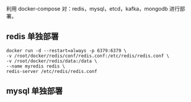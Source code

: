 
利用 docker-compose 对：redis，mysql，etcd，kafka，mongodb 进行部署。

## redis 单独部署

```
docker run -d --restart=always -p 6379:6379 \
-v /root/docker/redis/conf/redis.conf:/etc/redis/redis.conf \
-v /root/docker/redis/data:/data \
--name myredis redis \
redis-server /etc/redis/redis.conf

```

## mysql 单独部署

```

```



